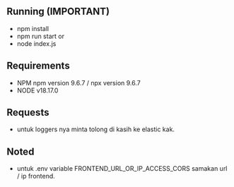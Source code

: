 ## Running (IMPORTANT)

- npm install
- npm run start or 
- node index.js

## Requirements

- NPM npm version 9.6.7 / npx version  9.6.7
- NODE v18.17.0

## Requests 

- untuk loggers nya minta tolong di kasih ke elastic kak.

## Noted

- untuk .env variable FRONTEND_URL_OR_IP_ACCESS_CORS samakan url / ip frontend.
